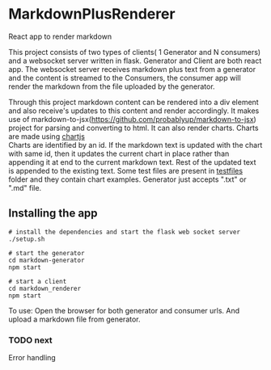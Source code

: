 # MarkdownPlusRenderer
React app to render markdown

This project consists of two types of clients( 1 Generator and N consumers) and a websocket server written in flask. Generator and Client are both react app. The websocket server receives markdown plus text from a generator and the content is
streamed to the Consumers, the consumer app will render the markdown from the file uploaded by the generator.

Through this project markdown content can be rendered into a div element and also receive's updates to this content and render accordingly. It makes use of markdown-to-jsx(https://github.com/probablyup/markdown-to-jsx) project for parsing and converting to html. It can also render charts. Charts are made using [chartjs](https://www.chartjs.org/)  
Charts are identified by an id. If the markdown text is updated with the chart with same id, then it updates the current chart in place rather than appending it at end to the current markdown text. Rest of the updated text is appended to the existing text.
Some test files are present in [testfiles](test_files) folder and they contain chart examples. 
Generator just accepts ".txt" or ".md" file.

## Installing the app

```
# install the dependencies and start the flask web socket server
./setup.sh

# start the generator
cd markdown-generator
npm start

# start a client
cd markdown_renderer
npm start
```
To use: Open the browser for both generator and consumer urls. And upload a markdown file from generator. 

### TODO next
Error handling
